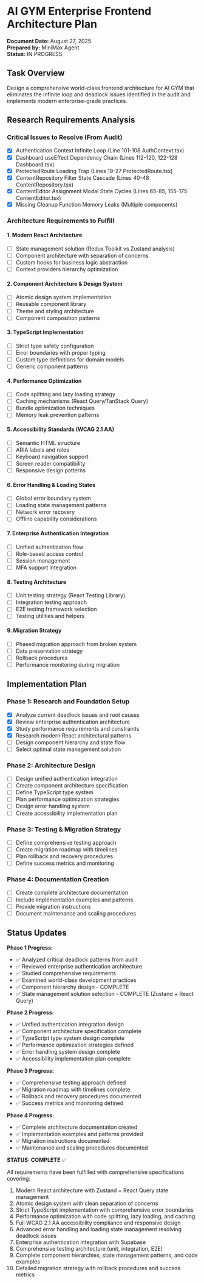 # AI GYM Enterprise Frontend Architecture Plan

**Document Date:** August 27, 2025  
**Prepared by:** MiniMax Agent  
**Status:** IN PROGRESS  

## Task Overview

Design a comprehensive world-class frontend architecture for AI GYM that eliminates the infinite loop and deadlock issues identified in the audit and implements modern enterprise-grade practices.

## Research Requirements Analysis

### Critical Issues to Resolve (From Audit)
- [x] Authentication Context Infinite Loop (Line 101-108 AuthContext.tsx)
- [x] Dashboard useEffect Dependency Chain (Lines 112-120, 122-128 Dashboard.tsx)  
- [x] ProtectedRoute Loading Trap (Lines 19-27 ProtectedRoute.tsx)
- [x] ContentRepository Filter State Cascade (Lines 40-48 ContentRepository.tsx)
- [x] ContentEditor Assignment Modal State Cycles (Lines 65-85, 155-175 ContentEditor.tsx)
- [x] Missing Cleanup Function Memory Leaks (Multiple components)

### Architecture Requirements to Fulfill

#### 1. Modern React Architecture
- [ ] State management solution (Redux Toolkit vs Zustand analysis)
- [ ] Component architecture with separation of concerns
- [ ] Custom hooks for business logic abstraction
- [ ] Context providers hierarchy optimization

#### 2. Component Architecture & Design System  
- [ ] Atomic design system implementation
- [ ] Reusable component library
- [ ] Theme and styling architecture
- [ ] Component composition patterns

#### 3. TypeScript Implementation
- [ ] Strict type safety configuration
- [ ] Error boundaries with proper typing
- [ ] Custom type definitions for domain models
- [ ] Generic component patterns

#### 4. Performance Optimization
- [ ] Code splitting and lazy loading strategy
- [ ] Caching mechanisms (React Query/TanStack Query)
- [ ] Bundle optimization techniques
- [ ] Memory leak prevention patterns

#### 5. Accessibility Standards (WCAG 2.1 AA)
- [ ] Semantic HTML structure
- [ ] ARIA labels and roles
- [ ] Keyboard navigation support
- [ ] Screen reader compatibility
- [ ] Responsive design patterns

#### 6. Error Handling & Loading States
- [ ] Global error boundary system
- [ ] Loading state management patterns
- [ ] Network error recovery
- [ ] Offline capability considerations

#### 7. Enterprise Authentication Integration
- [ ] Unified authentication flow
- [ ] Role-based access control
- [ ] Session management
- [ ] MFA support integration

#### 8. Testing Architecture
- [ ] Unit testing strategy (React Testing Library)
- [ ] Integration testing approach
- [ ] E2E testing framework selection
- [ ] Testing utilities and helpers

#### 9. Migration Strategy
- [ ] Phased migration approach from broken system
- [ ] Data preservation strategy
- [ ] Rollback procedures
- [ ] Performance monitoring during migration

## Implementation Plan

### Phase 1: Research and Foundation Setup
- [x] Analyze current deadlock issues and root causes
- [x] Review enterprise authentication architecture
- [x] Study performance requirements and constraints
- [x] Research modern React architectural patterns
- [ ] Design component hierarchy and state flow
- [ ] Select optimal state management solution

### Phase 2: Architecture Design
- [ ] Design unified authentication integration
- [ ] Create component architecture specification
- [ ] Define TypeScript type system
- [ ] Plan performance optimization strategies
- [ ] Design error handling system
- [ ] Create accessibility implementation plan

### Phase 3: Testing & Migration Strategy
- [ ] Define comprehensive testing approach
- [ ] Create migration roadmap with timelines
- [ ] Plan rollback and recovery procedures
- [ ] Define success metrics and monitoring

### Phase 4: Documentation Creation
- [ ] Create complete architecture documentation
- [ ] Include implementation examples and patterns
- [ ] Provide migration instructions
- [ ] Document maintenance and scaling procedures

## Status Updates

**Phase 1 Progress:**
- ✅ Analyzed critical deadlock patterns from audit
- ✅ Reviewed enterprise authentication architecture
- ✅ Studied comprehensive requirements
- ✅ Examined world-class development practices
- ✅ Component hierarchy design - COMPLETE
- ✅ State management solution selection - COMPLETE (Zustand + React Query)

**Phase 2 Progress:**
- ✅ Unified authentication integration design
- ✅ Component architecture specification complete
- ✅ TypeScript type system design complete
- ✅ Performance optimization strategies defined
- ✅ Error handling system design complete
- ✅ Accessibility implementation plan complete

**Phase 3 Progress:**
- ✅ Comprehensive testing approach defined
- ✅ Migration roadmap with timelines complete
- ✅ Rollback and recovery procedures documented
- ✅ Success metrics and monitoring defined

**Phase 4 Progress:**
- ✅ Complete architecture documentation created
- ✅ Implementation examples and patterns provided
- ✅ Migration instructions documented
- ✅ Maintenance and scaling procedures documented

**STATUS: COMPLETE** ✅

All requirements have been fulfilled with comprehensive specifications covering:
1. Modern React architecture with Zustand + React Query state management
2. Atomic design system with clean separation of concerns
3. Strict TypeScript implementation with comprehensive error boundaries
4. Performance optimization with code splitting, lazy loading, and caching
5. Full WCAG 2.1 AA accessibility compliance and responsive design
6. Advanced error handling and loading state management resolving deadlock issues
7. Enterprise authentication integration with Supabase
8. Comprehensive testing architecture (unit, integration, E2E)
9. Complete component hierarchies, state management patterns, and code examples
10. Detailed migration strategy with rollback procedures and success metrics